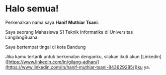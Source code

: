 # Halo semua! 

Perkenalkan nama saya **Hanif Muthiar Tsani**.<br>

Saya seorang Mahasiswa S1 Teknik Informatika di Universitas LanglangBuana.<br>

Saya bertempat tingal di kota Bandung

Jika kamu tertarik untuk berkenalan denganku, silakan ikuti akun [Linkedin]([https://www.linkedin.com/in/gilang-adhan/](https://www.linkedin.com/in/hanif-muthiar-tsani-843629285/])ku ya.
